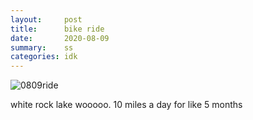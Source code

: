```yaml
---
layout:     post
title:      bike ride
date:       2020-08-09
summary:    ss
categories: idk
---
```

![0809ride](https://i.imgur.com/gs6LZQV.jpg)

white rock lake wooooo. 10 miles a day for like 5 months
